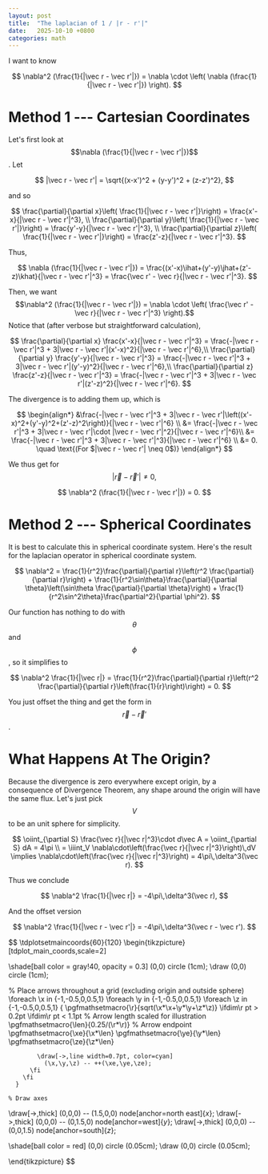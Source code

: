 ```yaml
---
layout: post
title:  "The laplacian of 1 / |r - r'|"
date:   2025-10-10 +0800
categories: math
---
```


I want to know 

$$
\nabla^2 (\frac{1}{|\vec r - \vec r'|}) = \nabla \cdot \left( \nabla (\frac{1}{|\vec r - \vec r'|}) \right).
$$


# Method 1 --- Cartesian Coordinates

Let's first look at 
$$\nabla (\frac{1}{|\vec r - \vec r'|})$$. Let

$$
|\vec r - \vec r'| = \sqrt{(x-x')^2 + (y-y')^2 + (z-z')^2},
$$

and so

$$
\frac{\partial}{\partial x}\left( \frac{1}{|\vec r - \vec r'|}\right)
= \frac{x'-x}{|\vec r - \vec r'|^3}, \\
\frac{\partial}{\partial y}\left( \frac{1}{|\vec r - \vec r'|}\right)
= \frac{y'-y}{|\vec r - \vec r'|^3}, \\
\frac{\partial}{\partial z}\left( \frac{1}{|\vec r - \vec r'|}\right)
= \frac{z'-z}{|\vec r - \vec r'|^3}.
$$

Thus, 

$$
\nabla (\frac{1}{|\vec r - \vec r'|}) 
= \frac{(x'-x)\ihat+(y'-y)\jhat+(z'-z)\khat}{|\vec r - \vec r'|^3}
= \frac{\vec r' - \vec r}{|\vec r - \vec r'|^3}.
$$

Then, we want
$$\nabla^2 (\frac{1}{|\vec r - \vec r'|}) = \nabla \cdot \left( \frac{\vec r' - \vec r}{|\vec r - \vec r'|^3} \right).$$
Notice that (after verbose but straightforward calculation),

$$
\frac{\partial}{\partial x} \frac{x'-x}{|\vec r - \vec r'|^3} = \frac{-|\vec r - \vec r'|^3 + 3|\vec r - \vec r'|(x'-x)^2}{|\vec r - \vec r'|^6},\\
\frac{\partial}{\partial y} \frac{y'-y}{|\vec r - \vec r'|^3} = \frac{-|\vec r - \vec r'|^3 + 3|\vec r - \vec r'|(y'-y)^2}{|\vec r - \vec r'|^6},\\
\frac{\partial}{\partial z} \frac{z'-z}{|\vec r - \vec r'|^3} = \frac{-|\vec r - \vec r'|^3 + 3|\vec r - \vec r'|(z'-z)^2}{|\vec r - \vec r'|^6}.
$$

The divergence is to adding them up, which is

$$
\begin{align*}
&\frac{-|\vec r - \vec r'|^3 + 3|\vec r - \vec r'|\left((x'-x)^2+(y'-y)^2+(z'-z)^2\right)}{|\vec r - \vec r'|^6} \\
&= \frac{-|\vec r - \vec r'|^3 + 3|\vec r - \vec r'|\cdot |\vec r - \vec r'|^2}{|\vec r - \vec r'|^6}\\
&= \frac{-|\vec r - \vec r'|^3 + 3|\vec r - \vec r'|^3}{|\vec r - \vec r'|^6} \\
&= 0. \quad \text{(For $|\vec r - \vec r'| \neq 0$)}
\end{align*}
$$

We thus get for 
$$|\vec r - \vec r'| \neq 0,$$

$$
\nabla^2 (\frac{1}{|\vec r - \vec r'|}) = 0.
$$

# Method 2 --- Spherical Coordinates

It is best to calculate this in spherical coordinate system.
Here's the result for the laplacian operator in spherical coordinate system.

$$
\nabla^2 = \frac{1}{r^2}\frac{\partial}{\partial r}\left(r^2 \frac{\partial}{\partial r}\right) + \frac{1}{r^2\sin\theta}\frac{\partial}{\partial \theta}\left(\sin\theta \frac{\partial}{\partial \theta}\right) + \frac{1}{r^2\sin^2\theta}\frac{\partial^2}{\partial \phi^2}.
$$

Our function has nothing to do with $$\theta$$ and $$\phi$$, so it simplifies to

$$
\nabla^2 \frac{1}{|\vec r|} = \frac{1}{r^2}\frac{\partial}{\partial r}\left(r^2 \frac{\partial}{\partial r}\left(\frac{1}{r}\right)\right)
= 0.
$$

You just offset the thing and get the form in $$\vec r - \vec r'$$.

# What Happens At The Origin?

Because the divergence is zero everywhere except origin,
by a consequence of Divergence Theorem, any shape around the origin will have the same flux.
Let's just pick $$V$$ to be an unit sphere for simplicity.

$$
\oiint_{\partial S} \frac{\vec r}{|\vec r|^3}\cdot d\vec A
= \oiint_{\partial S} dA
= 4\pi \\
= \iiint_V \nabla\cdot\left(\frac{\vec r}{|\vec r|^3}\right)\,dV
\implies \nabla\cdot\left(\frac{\vec r}{|\vec r|^3}\right) = 4\pi\,\delta^3(\vec r).
$$

Thus we conclude

$$
\nabla^2 \frac{1}{|\vec r|} = -4\pi\,\delta^3(\vec r),
$$

And the offset version

$$
\nabla^2 \frac{1}{|\vec r - \vec r'|} = -4\pi\,\delta^3(\vec r - \vec r').
$$


$$
\tdplotsetmaincoords{60}{120}
\begin{tikzpicture}[tdplot_main_coords,scale=2]

\shade[ball color = gray!40, opacity = 0.3] (0,0) circle (1cm);
  \draw (0,0) circle (1cm);

% Place arrows throughout a grid (excluding origin and outside sphere)
\foreach \x in {-1,-0.5,0,0.5,1}
  \foreach \y in {-1,-0.5,0,0.5,1}
    \foreach \z in {-1,-0.5,0,0.5,1}
      {
        \pgfmathsetmacro{\r}{sqrt(\x*\x+\y*\y+\z*\z)}
        \ifdim\r pt > 0.2pt
          \ifdim\r pt < 1.1pt
            % Arrow length scaled for illustration
            \pgfmathsetmacro{\len}{0.25/(\r*\r)}
            % Arrow endpoint
            \pgfmathsetmacro{\xe}{\x*\len}
            \pgfmathsetmacro{\ye}{\y*\len}
            \pgfmathsetmacro{\ze}{\z*\len}

            \draw[->,line width=0.7pt, color=cyan] 
              (\x,\y,\z) -- ++(\xe,\ye,\ze);
          \fi
        \fi
      }

    % Draw axes
\draw[->,thick] (0,0,0) -- (1.5,0,0) node[anchor=north east]{$x$};
\draw[->,thick] (0,0,0) -- (0,1.5,0) node[anchor=west]{$y$};
\draw[->,thick] (0,0,0) -- (0,0,1.5) node[anchor=south]{$z$};

\shade[ball color = red] (0,0) circle (0.05cm);
  \draw (0,0) circle (0.05cm);

\end{tikzpicture}
$$
